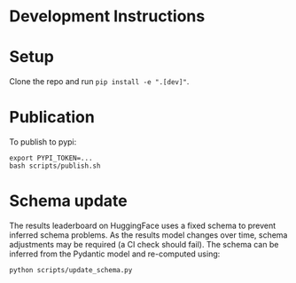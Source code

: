 # Development Instructions

# Setup

Clone the repo and run `pip install -e ".[dev]"`.

# Publication

To publish to pypi:

```shell
export PYPI_TOKEN=...
bash scripts/publish.sh
```

# Schema update

The results leaderboard on HuggingFace uses a fixed schema to prevent inferred schema problems.
As the results model changes over time, schema adjustments may be required (a CI check should fail).
The schema can be inferred from the Pydantic model and re-computed using:

```shell
python scripts/update_schema.py
```

